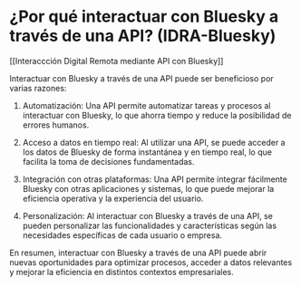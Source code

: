 # ¿Por qué interactuar con Bluesky a través de una API? (IDRA-Bluesky)

[[Interaccción Digital Remota mediante API con Bluesky]]

Interactuar con Bluesky a través de una API puede ser beneficioso por varias razones:

1. Automatización: Una API permite automatizar tareas y procesos al interactuar con Bluesky, lo que ahorra tiempo y reduce la posibilidad de errores humanos.

2. Acceso a datos en tiempo real: Al utilizar una API, se puede acceder a los datos de Bluesky de forma instantánea y en tiempo real, lo que facilita la toma de decisiones fundamentadas.

3. Integración con otras plataformas: Una API permite integrar fácilmente Bluesky con otras aplicaciones y sistemas, lo que puede mejorar la eficiencia operativa y la experiencia del usuario.

4. Personalización: Al interactuar con Bluesky a través de una API, se pueden personalizar las funcionalidades y características según las necesidades específicas de cada usuario o empresa.

En resumen, interactuar con Bluesky a través de una API puede abrir nuevas oportunidades para optimizar procesos, acceder a datos relevantes y mejorar la eficiencia en distintos contextos empresariales.
